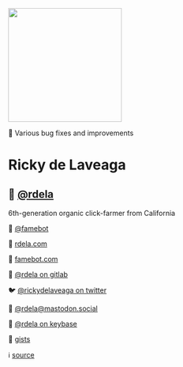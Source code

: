 <img width="230" height="230" src="https://avatars0.githubusercontent.com/u/74381?s=460&v=4" alt="" />

🐞 Various bug fixes and improvements

# Ricky de Laveaga

## 🐙 [@rdela](https://github.com/rdela)

6th-generation organic click-farmer from California

👥 [@famebot](https://github.com/famebot)

🔗 [rdela.com](https://rdela.com/)

🤖 [famebot.com](https://famebot.com/)

🦊 [@rdela on gitlab](https://gitlab.com/rdela)

🐦 [@rickydelaveaga on twitter](https://twitter.com/rickydelaveaga)

🐘 [@rdela@mastodon.social](https://mastodon.social/@rdela)

🔐 [@rdela on keybase](https://keybase.io/rdela)

📝 [gists](https://gist.github.com/rdela)

ℹ️ [source](https://github.com/rdela/rdela.github.io/blob/master/readme.md)
